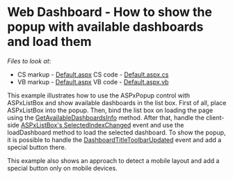 # Web Dashboard - How to show the popup with available dashboards and load them

*Files to look at*:

* CS markup - [Default.aspx](./CS/WebApp/Default.aspx) CS code - [Default.aspx.cs](./CS/WebApp/Default.aspx.cs)
* VB markup - [Default.aspx](./VB/WebApp/Default.aspx) VB code - [Default.aspx.vb](./VB/WebApp/Default.aspx.vb)


<p>
This example illustrates how to use the ASPxPopup control with ASPxListBox and show available dashboards in the list box.
First of all, place ASPxListBox into the popup. Then, bind the list box on loading the page using the <a href="https://docs.devexpress.com/Dashboard/DevExpress.DashboardWeb.IDashboardStorage.GetAvailableDashboardsInfo">GetAvailableDashboardsInfo</a> method.
After that, handle the client-side <a href="https://documentation.devexpress.com/AspNet/DevExpress.Web.Scripts.ASPxClientListBox.SelectedIndexChanged.event">ASPxListBox's SelectedIndexChanged</a> event and use the loadDashboard method to load the selected dashboard.
To show the popup, it is possible to handle the <a href="https://docs.devexpress.com/Dashboard/DevExpress.DashboardWeb.Scripts.ASPxClientDashboard.DashboardTitleToolbarUpdated">DashboardTitleToolbarUpdated</a> event and add a special button there.

This example also shows an approach to detect a mobile layout and add a special button only on mobile devices.
</p> 
